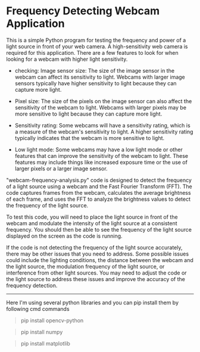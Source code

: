 # Frequency Detecting Webcam Application
<p>
This is a simple Python program for testing the frequency and power of a light source in front of your web camera. A high-sensitivity web camera is required for this application. There are a few features to look for when looking for a webcam with higher light sensitivity.
</p>

- checking: Image sensor size: The size of the image sensor in the webcam can affect its sensitivity to light. Webcams with larger image sensors typically have higher sensitivity to light because they can capture more light.

- Pixel size: The size of the pixels on the image sensor can also affect the sensitivity of the webcam to light. Webcams with larger pixels may be more sensitive to light because they can capture more light.

- Sensitivity rating: Some webcams will have a sensitivity rating, which is a measure of the webcam's sensitivity to light. A higher sensitivity rating typically indicates that the webcam is more sensitive to light.

- Low light mode: Some webcams may have a low light mode or other features that can improve the sensitivity of the webcam to light. These features may include things like increased exposure time or the use of larger pixels or a larger image sensor.

<p>
"webcam-frequency-analysis.py" code is designed to detect the frequency of a light source using a webcam and the Fast Fourier Transform (FFT). The code captures frames from the webcam, calculates the average brightness of each frame, and uses the FFT to analyze the brightness values to detect the frequency of the light source.

To test this code, you will need to place the light source in front of the webcam and modulate the intensity of the light source at a consistent frequency. You should then be able to see the frequency of the light source displayed on the screen as the code is running.

If the code is not detecting the frequency of the light source accurately, there may be other issues that you need to address. Some possible issues could include the lighting conditions, the distance between the webcam and the light source, the modulation frequency of the light source, or interference from other light sources. You may need to adjust the code or the light source to address these issues and improve the accuracy of the frequency detection.
</p>
<hr>
Here I'm using several python libraries and you can pip install them by following cmd commands
 
>pip install opencv-python

>pip install numpy

>pip install matplotlib

